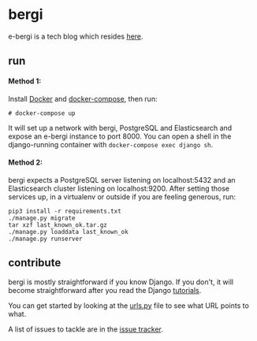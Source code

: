 # bergi

e-bergi is a tech blog which resides [here](http://e-bergi.com).

## run

#### Method 1:

Install [Docker](https://docs.docker.com/install/) and [docker-compose](https://docs.docker.com/compose/install/), then run:

```
# docker-compose up
```

It will set up a network with bergi, PostgreSQL and Elasticsearch and expose an e-bergi instance to port 8000. You can open a shell in the django-running container with `docker-compose exec django sh`.

#### Method 2:

bergi expects a PostgreSQL server listening on localhost:5432 and an Elasticsearch cluster listening on localhost:9200. After setting those services up, in a virtualenv or outside if you are feeling generous, run:

```
pip3 install -r requirements.txt
./manage.py migrate
tar xzf last_known_ok.tar.gz
./manage.py loaddata last_known_ok
./manage.py runserver
```

## contribute

bergi is mostly straightforward if you know Django. If you don't, it will become straightforward after you read the Django [tutorials](https://docs.djangoproject.com/en/1.11/intro/tutorial01/).

You can get started by looking at the [urls.py](_bergi/urls.py) file to see what URL points to what.

A list of issues to tackle are in the [issue tracker](https://github.com/duck2/bergi/issues).
